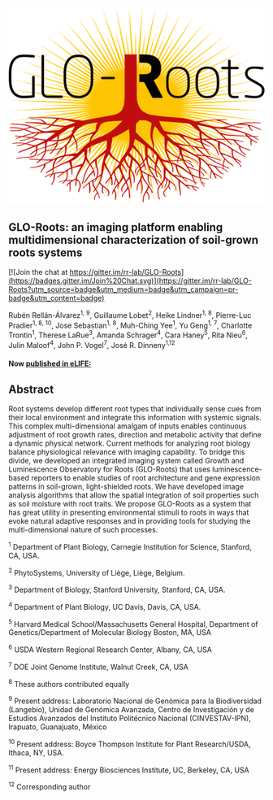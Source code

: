 
![Logo](gloria/GLORIA/manual/images/glo_roots_logo.png)



## GLO-Roots: an imaging platform enabling multidimensional characterization of soil-grown roots systems  

[![Join the chat at https://gitter.im/rr-lab/GLO-Roots](https://badges.gitter.im/Join%20Chat.svg)](https://gitter.im/rr-lab/GLO-Roots?utm_source=badge&utm_medium=badge&utm_campaign=pr-badge&utm_content=badge)

Rubén Rellán-Álvarez<sup>1, 9</sup>, Guillaume Lobet<sup>2</sup>, Heike Lindner<sup>1, 8</sup>, Pierre-Luc Pradier<sup>1, 8, 10</sup>, Jose Sebastian<sup>1, 8</sup>, Muh-Ching Yee<sup>1</sup>, Yu Geng<sup>1, 7</sup>, Charlotte Trontin<sup>1</sup>, Therese LaRue<sup>3</sup>, Amanda Schrager<sup>4</sup>, Cara Haney<sup>5</sup>, Rita Nieu<sup>6</sup>, Julin Maloof<sup>4</sup>, John P. Vogel<sup>7</sup>, José R. Dinneny<sup>1,12 </sup>

#### Now [published in eLIFE:](http://dx.doi.org/10.7554/eLife.07597)

## Abstract

Root systems develop different root types that individually sense cues from their local environment and integrate this information with systemic signals. This complex multi-dimensional amalgam of inputs enables continuous adjustment of root growth rates, direction and metabolic activity that define a dynamic physical network. Current methods for analyzing root biology balance physiological relevance with imaging capability. To bridge this divide, we developed an integrated imaging system called Growth and Luminescence Observatory for Roots (GLO-Roots) that uses luminescence-based reporters to enable studies of root architecture and gene expression patterns in soil-grown, light-shielded roots. We have developed image analysis algorithms that allow the spatial integration of soil properties such as soil moisture with root traits. We propose GLO-Roots as a system that has great utility in presenting environmental stimuli to roots in ways that evoke natural adaptive responses and in providing tools for studying the multi-dimensional nature of such processes.

<sup>1</sup> Department of Plant Biology, Carnegie Institution for Science, Stanford, CA, USA.

<sup>2</sup> PhytoSystems, University of Liège, Liège, Belgium.

<sup>3</sup> Department of Biology, Stanford University, Stanford, CA, USA.

<sup>4</sup> Department of Plant Biology, UC Davis, Davis, CA, USA.

<sup>5</sup> Harvard Medical School/Massachusetts General Hospital, Department of Genetics/Department of Molecular Biology Boston, MA, USA

<sup>6</sup> USDA Western Regional Research Center, Albany, CA, USA

<sup>7</sup> DOE Joint Genome Institute, Walnut Creek, CA, USA

<sup>8</sup> These authors contributed equally

<sup>9</sup> Present address: Laboratorio Nacional de Genómica para la Biodiversidad (Langebio), Unidad de Genómica Avanzada, Centro de Investigación y de Estudios Avanzados del Instituto Politécnico Nacional (CINVESTAV-IPN), Irapuato, Guanajuato, México

<sup>10</sup> Present address: Boyce Thompson Institute for Plant Research/USDA, Ithaca, NY, USA.

<sup>11</sup> Present address: Energy Biosciences Institute, UC, Berkeley, CA, USA

<sup>12</sup> Corresponding author

<!---
your comment goes here
and here
-->
